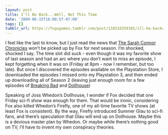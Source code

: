 ```yaml
---
layout: post
title: I'll Be Back...Well, Not This Time
date: '2009-06-15T16:08:57-07:00'
tags: []
tumblr_url: https://fugugames.tumblr.com/post/110318359301/ill-be-backwell-not-this-time
---
```

I feel like the last to know, but I just read the news that [The Sarah Connor Chronicles](http://www.sarahconnorchronicles.org/) won’t be picked up by Fox for next season. I’m shocked, shocked I say. The time slot did suck - even though it was my favorite show of last season and had an arc where you don’t want to miss an episode, I kept forgetting when it was on (Friday at 8pm - now I remember, but too late). But once I discovered the episodes available on the Playstation Store, I downloaded the episodes I missed onto my Playstation 3, and then ended up downloading all of Season 2 (leaving just enough room for a few episodes of [Breaking Bad](http://blogs.amctv.com/breaking-bad/) and [Dollhouse](http://www.dollverse.com/))

Speaking of Joss Whedon’s Dollhouse, I wonder if Fox decided that one Friday sci-fi show was enough for them. That would be ironic, considering Fox also killed Whedon’s Firefly, one of my all-time favorite TV shows (at least Fox is consistent). By the way, Firefly introduced Summer Glau to sci-fi fans, and there’s speculation that Glau will end up on Dollhouse. Maybe this is a devious master plan by Whedon. Or maybe while there’s nothing good on TV, I’ll have to invent my own conspiracy theories.


